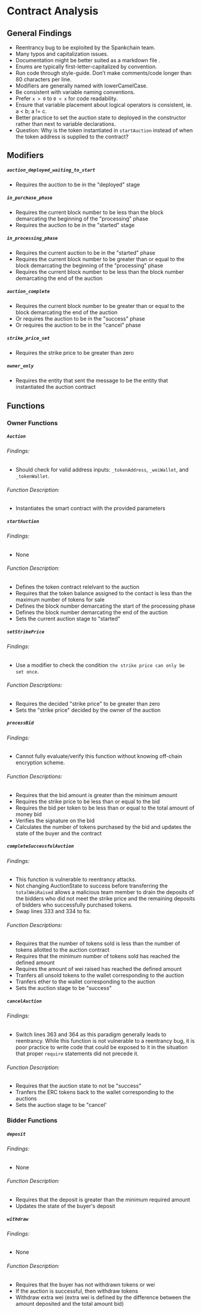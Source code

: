 # Contract Analysis

## General Findings

- Reentrancy bug to be exploited by the Spankchain team.
- Many typos and capitalization issues.
- Documentation might be better suited as a markdown file .
- Enums are typically first-letter-capitalized by convention.
- Run code through style-guide. Don’t make comments/code longer than 80 characters per line.
- Modifiers are generally named with lowerCamelCase.
- Be consistent with variable naming conventions. 
- Prefer `x > 0` to `0 < x` for code readability.
- Ensure that variable placement about logical operators is consistent, ie. a < b; a != c.
- Better practice to set the auction state to deployed in the constructor rather than next to variable declarations.
- Question: Why is the token instantiated in `startAuction` instead of when the token address is supplied to the contract?

## Modifiers

##### `auction_deployed_waiting_to_start`
  - Requires the auction to be in the "deployed" stage
##### `in_purchase_phase`
  - Requires the current block number to be less than the block demarcating the beginning of the "processing" phase 
  - Requires the auction to be in the "started" stage
##### `in_processing_phase`
  - Requires the current auction to be in the "started" phase
  - Requires the current block number to be greater than or equal to the block demarcating the beginning of the "processing" phase
  - Requires the current block number to be less than the block number demarcating the end of the auction
##### `auction_complete`
  - Requires the current block number to be greater than or equal to the block demarcating the end of the auction
  - Or requires the auction to be in the "success" phase
  - Or requires the auction to be in the "cancel" phase
##### `strike_price_set`
  - Requires the strike price to be greater than zero
##### `owner_only`
  - Requires the entity that sent the message to be the entity that instantiated the auction contract

## Functions

### Owner Functions 
##### `Auction`
###### Findings:
  - Should check for valid address inputs: `_tokenAddress`, `_weiWallet`, and `_tokenWallet`.
###### Function Description:
  - Instantiates the smart contract with the provided parameters

##### `startAuction`
###### Findings:
  - None
###### Function Description:
  - Defines the token contract relelvant to the auction
  - Requires that the token balance assigned to the contact is less than the maximum number of tokens for sale
  - Defines the block number demarcating the start of the processing phase
  - Defines the block number demarcating the end of the auction
  - Sets the current auction stage to "started"

##### `setStrikePrice`
###### Findings:
  - Use a modifier to check the condition `the strike price can only be set once`. 
###### Function Descriptions:
  - Requires the decided "strike price" to be greater than zero
  - Sets the "strike price" decided by the owner of the auction

##### `processBid`
###### Findings: 
  - Cannot  fully evaluate/verify this function without knowing off-chain encryption scheme.
###### Function Descriptions:
  - Requires that the bid amount is greater than the minimum amount 
  - Requires the strike price to be less than or equal to the bid
  - Requires the bid per token to be less than or equal to the total amount of money bid
  - Verifies the signature on the bid
  - Calculates the number of tokens purchased by the bid and updates the state of the buyer and the contract

##### `completeSuccessfulAuction`
###### Findings:
  - This function is vulnerable to reentrancy attacks.
  - Not changing AuctionState to success before transferring the `totalWeiRaised` allows a malicious team member to drain the deposits of the bidders who did not meet the strike price and the remaining deposits of bidders who successfully purchased tokens.
  - Swap lines 333 and 334 to fix.
###### Function Descriptions:
  - Requires that the number of tokens sold is less than the number of tokens allotted to the auction contract
  - Requires that the minimum number of tokens sold has reached the defined amount
  - Requires the amount of wei raised has reached the defined amount
  - Tranfers all unsold tokens to the wallet corresponding to the auction
  - Tranfers ether to the wallet corresponding to the auction
  - Sets the auction stage to be "success"

##### `cancelAuction`
###### Findings: 
  - Switch lines 363 and 364 as this paradigm generally leads to reentrancy. While this function is not vulnerable to a reentrancy bug, it is poor practice to write code that could be exposed to it in the situation that proper `require` statements did not precede it.
###### Function Description:
  - Requires that the auction state to not be "success"
  - Tranfers the ERC tokens back to the wallet corresponding to the auctions
  - Sets the auction stage to be "cancel'

### Bidder Functions
##### `deposit`
###### Findings:
  - None
###### Function Description:
  - Requires that the deposit is greater than the minimum required amount
  - Updates the state of the buyer's deposit

##### `withdraw`
###### Findings:
  - None
###### Function Description:
  - Requires that the buyer has not withdrawn tokens or wei
  - If the auction is successful, then withdraw tokens
  - Withdraw extra wei (extra wei is defined by the difference between the amount deposited and the total amount bid)
  
